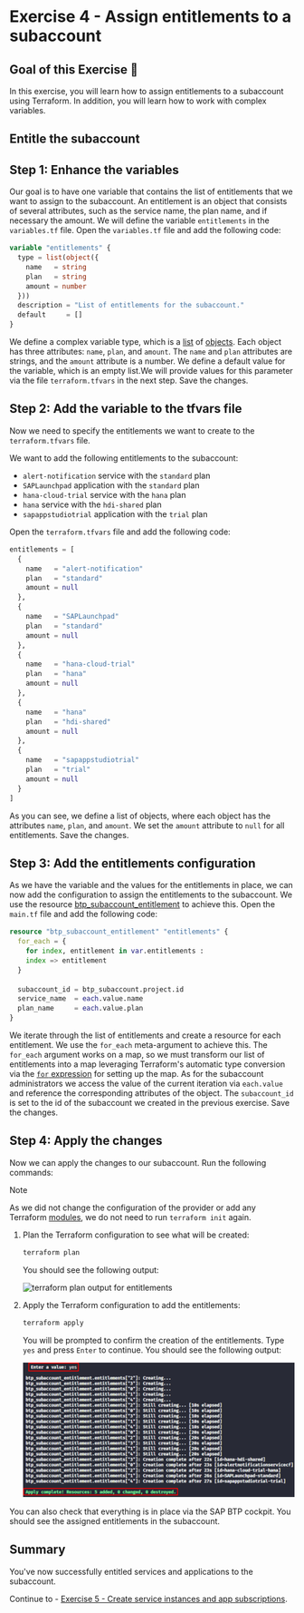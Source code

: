 # Exercise 4 - Assign entitlements to a subaccount

## Goal of this Exercise 🎯

In this exercise, you will learn how to assign entitlements to a subaccount using Terraform. In addition, you will learn how to work with complex variables.

## Entitle the subaccount

## Step 1: Enhance the variables

Our goal is to have one variable that contains the list of entitlements that we want to assign to the subaccount. An entitlement is an object that consists of several attributes, such as the service name, the plan name, and if necessary the amount.
We will define the variable `entitlements` in the `variables.tf` file. Open the `variables.tf` file and add the following code:

```terraform
variable "entitlements" {
  type = list(object({
    name   = string
    plan   = string
    amount = number
  }))
  description = "List of entitlements for the subaccount."
  default     = []
}
```

We define a complex variable type, which is a [list](https://developer.hashicorp.com/terraform/language/expressions/types#lists-tuples) of [objects](https://developer.hashicorp.com/terraform/language/expressions/types#maps-objects). Each object has three attributes: `name`, `plan`, and `amount`. The `name` and `plan` attributes are strings, and the `amount` attribute is a number. We define a default value for the variable, which is an empty list.We will provide values for this parameter via the file `terraform.tfvars` in the next step. Save the changes.

## Step 2: Add the variable to the tfvars file

Now we need to specify the entitlements we want to create to the `terraform.tfvars` file.

We want to add the following entitlements to the subaccount:

- `alert-notification` service with the `standard` plan
- `SAPLaunchpad` application with the `standard` plan
- `hana-cloud-trial` service with the `hana` plan
- `hana` service with the `hdi-shared` plan
- `sapappstudiotrial` application with the `trial` plan

Open the `terraform.tfvars` file and add the following code:

```terraform
entitlements = [
  {
    name   = "alert-notification"
    plan   = "standard"
    amount = null
  },
  {
    name   = "SAPLaunchpad"
    plan   = "standard"
    amount = null
  },
  {
    name   = "hana-cloud-trial"
    plan   = "hana"
    amount = null
  },
  {
    name   = "hana"
    plan   = "hdi-shared"
    amount = null
  },
  {
    name   = "sapappstudiotrial"
    plan   = "trial"
    amount = null
  }
]
```

As you can see, we define a list of objects, where each object has the attributes `name`, `plan`, and `amount`. We set the `amount` attribute to `null` for all entitlements. Save the changes.

## Step 3: Add the entitlements configuration

As we have the variable and the values for the entitlements in place, we can now add the configuration to assign the entitlements to the subaccount. We use the resource [btp_subaccount_entitlement](https://registry.terraform.io/providers/SAP/btp/latest/docs/resources/subaccount_entitlement) to achieve this. Open the `main.tf` file and add the following code:

```terraform
resource "btp_subaccount_entitlement" "entitlements" {
  for_each = {
    for index, entitlement in var.entitlements :
    index => entitlement
  }

  subaccount_id = btp_subaccount.project.id
  service_name  = each.value.name
  plan_name     = each.value.plan
}
```

We iterate through the list of entitlements and create a resource for each entitlement. We use the `for_each` meta-argument to achieve this. The `for_each` argument works on a map, so we must transform our list of entitlements into a map leveraging Terraform's automatic type conversion via the [`for` expression](https://developer.hashicorp.com/terraform/language/expressions/for#result-types) for setting up the map. As for the subaccount administrators we access the value of the current iteration via `each.value` and reference the corresponding attributes of the object. The `subaccount_id` is set to the id of the subaccount we created in the previous exercise. Save the changes.

## Step 4: Apply the changes

Now we can apply the changes to our subaccount. Run the following commands:

> [!NOTE]
> As we did not change the configuration of the provider or add any Terraform [modules](https://developer.hashicorp.com/terraform/language/modules), we do not need to run `terraform init` again.

1. Plan the Terraform configuration to see what will be created:

    ```bash
    terraform plan
    ```

    You should see the following output:

    <img width="600px" src="assets/ex4_1.png" alt="terraform plan output for entitlements">

2. Apply the Terraform configuration to add the entitlements:

    ```bash
    terraform apply
    ```

    You will be prompted to confirm the creation of the entitlements. Type `yes` and press `Enter` to continue. You should see the following output:

    <img width="600px" src="assets/ex4_2.png" alt="terraform apply output for entitlements">

You can also check that everything is in place via the SAP BTP cockpit. You should see the assigned entitlements in the subaccount.

## Summary

You've now successfully entitled services and applications to the subaccount.  

Continue to - [Exercise 5 - Create service instances and app subscriptions](../EXERCISE5/README.md).
